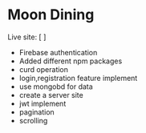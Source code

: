 # Moon Dining

Live site:
[ ]

- Firebase authentication
- Added different npm packages
- curd operation
- login,registration feature implement
- use mongobd for data
- create a server site 
- jwt implement
- pagination
- scrolling 
